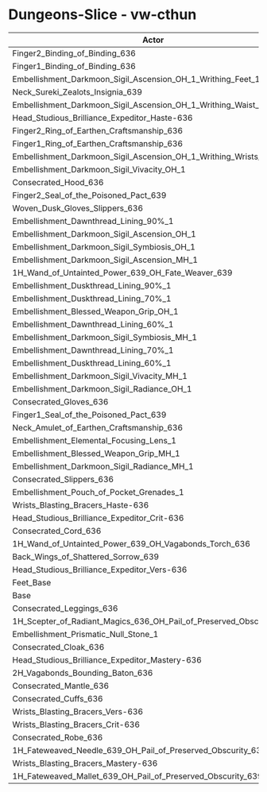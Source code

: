 # Dungeons-Slice - vw-cthun
| Actor | DPS | Increase |
|---|:---:|:---:|
|Finger2_Binding_of_Binding_636|1430599|2.00%|
|Finger1_Binding_of_Binding_636|1430226|1.98%|
|Embellishment_Darkmoon_Sigil_Ascension_OH_1_Writhing_Feet_1|1426463|1.71%|
|Neck_Sureki_Zealots_Insignia_639|1424540|1.57%|
|Embellishment_Darkmoon_Sigil_Ascension_OH_1_Writhing_Waist_1|1423717|1.51%|
|Head_Studious_Brilliance_Expeditor_Haste-636|1419354|1.20%|
|Finger2_Ring_of_Earthen_Craftsmanship_636|1418888|1.17%|
|Finger1_Ring_of_Earthen_Craftsmanship_636|1418660|1.15%|
|Embellishment_Darkmoon_Sigil_Ascension_OH_1_Writhing_Wrists_1|1418156|1.12%|
|Embellishment_Darkmoon_Sigil_Vivacity_OH_1|1416811|1.02%|
|Consecrated_Hood_636|1416652|1.01%|
|Finger2_Seal_of_the_Poisoned_Pact_639|1415964|0.96%|
|Woven_Dusk_Gloves_Slippers_636|1415182|0.90%|
|Embellishment_Dawnthread_Lining_90%_1|1414573|0.86%|
|Embellishment_Darkmoon_Sigil_Ascension_OH_1|1413482|0.78%|
|Embellishment_Darkmoon_Sigil_Symbiosis_OH_1|1413350|0.77%|
|Embellishment_Darkmoon_Sigil_Ascension_MH_1|1412421|0.71%|
|1H_Wand_of_Untainted_Power_639_OH_Fate_Weaver_639|1412318|0.70%|
|Embellishment_Duskthread_Lining_90%_1|1412291|0.70%|
|Embellishment_Duskthread_Lining_70%_1|1411683|0.65%|
|Embellishment_Blessed_Weapon_Grip_OH_1|1411272|0.63%|
|Embellishment_Dawnthread_Lining_60%_1|1410713|0.59%|
|Embellishment_Darkmoon_Sigil_Symbiosis_MH_1|1409661|0.51%|
|Embellishment_Dawnthread_Lining_70%_1|1409495|0.50%|
|Embellishment_Duskthread_Lining_60%_1|1409061|0.47%|
|Embellishment_Darkmoon_Sigil_Vivacity_MH_1|1408810|0.45%|
|Embellishment_Darkmoon_Sigil_Radiance_OH_1|1408808|0.45%|
|Consecrated_Gloves_636|1407925|0.39%|
|Finger1_Seal_of_the_Poisoned_Pact_639|1407876|0.38%|
|Neck_Amulet_of_Earthen_Craftsmanship_636|1407782|0.38%|
|Embellishment_Elemental_Focusing_Lens_1|1406822|0.31%|
|Embellishment_Blessed_Weapon_Grip_MH_1|1406813|0.31%|
|Embellishment_Darkmoon_Sigil_Radiance_MH_1|1406543|0.29%|
|Consecrated_Slippers_636|1405603|0.22%|
|Embellishment_Pouch_of_Pocket_Grenades_1|1405491|0.21%|
|Wrists_Blasting_Bracers_Haste-636|1405006|0.18%|
|Head_Studious_Brilliance_Expeditor_Crit-636|1404615|0.15%|
|Consecrated_Cord_636|1404603|0.15%|
|1H_Wand_of_Untainted_Power_639_OH_Vagabonds_Torch_636|1404509|0.14%|
|Back_Wings_of_Shattered_Sorrow_639|1404323|0.13%|
|Head_Studious_Brilliance_Expeditor_Vers-636|1403153|0.05%|
|Feet_Base|1402786|0.02%|
|Base|1402506|0.00%|
|Consecrated_Leggings_636|1400310|-0.16%|
|1H_Scepter_of_Radiant_Magics_636_OH_Pail_of_Preserved_Obscurity_639|1399923|-0.18%|
|Embellishment_Prismatic_Null_Stone_1|1399798|-0.19%|
|Consecrated_Cloak_636|1399531|-0.21%|
|Head_Studious_Brilliance_Expeditor_Mastery-636|1398762|-0.27%|
|2H_Vagabonds_Bounding_Baton_636|1398697|-0.27%|
|Consecrated_Mantle_636|1398363|-0.30%|
|Consecrated_Cuffs_636|1398215|-0.31%|
|Wrists_Blasting_Bracers_Vers-636|1397856|-0.33%|
|Wrists_Blasting_Bracers_Crit-636|1397773|-0.34%|
|Consecrated_Robe_636|1397256|-0.37%|
|1H_Fateweaved_Needle_639_OH_Pail_of_Preserved_Obscurity_639|1396122|-0.46%|
|Wrists_Blasting_Bracers_Mastery-636|1394567|-0.57%|
|1H_Fateweaved_Mallet_639_OH_Pail_of_Preserved_Obscurity_639|1394437|-0.58%|
